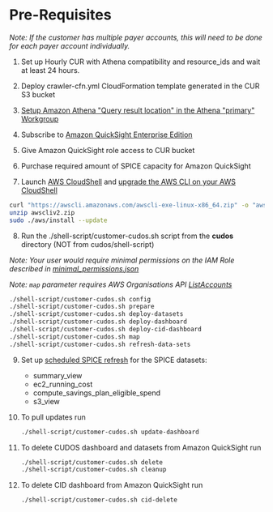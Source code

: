 # Pre-Requisites

*Note: If the customer has multiple payer accounts, this will need to be done for each payer account individually.*

1. Set up Hourly CUR with Athena compatibility and resource_ids and wait at least 24 hours.

2. Deploy crawler-cfn.yml CloudFormation template generated in the CUR S3 bucket

3. [Setup Amazon Athena "Query result location" in the Athena "primary" Workgroup](https://docs.aws.amazon.com/athena/latest/ug/querying.html#query-results-specify-location-workgroup)

4. Subscribe to [Amazon QuickSight Enterprise Edition](https://docs.aws.amazon.com/quicksight/latest/user/signing-up.html)

5. Give Amazon QuickSight role access to CUR bucket

6. Purchase required amount of SPICE capacity for Amazon QuickSight

7. Launch [AWS CloudShell](https://console.aws.amazon.com/cloudshell/home) and [upgrade the AWS CLI on your AWS CloudShell](https://docs.aws.amazon.com/cli/latest/userguide/install-cliv2-linux.html)

  ```bash
  curl "https://awscli.amazonaws.com/awscli-exe-linux-x86_64.zip" -o "awscliv2.zip"
  unzip awscliv2.zip
  sudo ./aws/install --update
  ```

8. Run the ./shell-script/customer-cudos.sh script from the **cudos** directory (NOT from cudos/shell-script)

  *Note: Your user would require minimal permissions on the IAM Role described in  [minimal_permissions.json](https://github.com/aws-samples/aws-cudos-framework-deployment/blob/main/cudos/minimal_permissions.json)*

  *Note: `map` parameter requires AWS Organisations API [ListAccounts](https://docs.aws.amazon.com/organizations/latest/APIReference/API_ListAccounts.html)*

  ```bash
  ./shell-script/customer-cudos.sh config
  ./shell-script/customer-cudos.sh prepare
  ./shell-script/customer-cudos.sh deploy-datasets
  ./shell-script/customer-cudos.sh deploy-dashboard
  ./shell-script/customer-cudos.sh deploy-cid-dashboard
  ./shell-script/customer-cudos.sh map
  ./shell-script/customer-cudos.sh refresh-data-sets
  ```

9. Set up [scheduled SPICE refresh](https://docs.aws.amazon.com/quicksight/latest/user/refreshing-imported-data.html#schedule-data-refresh) for the SPICE datasets:
    - summary_view
    - ec2_running_cost
    - compute_savings_plan_eligible_spend
    - s3_view

10. To pull updates run

    ```bash
    ./shell-script/customer-cudos.sh update-dashboard
    ```

11. To delete CUDOS dashboard and datasets from Amazon QuickSight run

    ```bash
    ./shell-script/customer-cudos.sh delete
    ./shell-script/customer-cudos.sh cleanup
    ```

12. To delete CID dashboard from Amazon QuickSight run

    ```bash
    ./shell-script/customer-cudos.sh cid-delete
    ```
